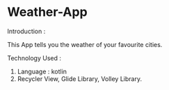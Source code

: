 # Weather-App

Introduction :
 
This App tells you the weather of your favourite cities.

Technology Used :

1. Language : kotlin
2. Recycler View, Glide Library, Volley Library.
